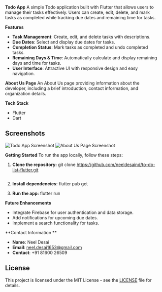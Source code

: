 **Todo App**
A simple Todo application built with Flutter that allows users to manage their tasks effectively. Users can create, edit, delete, and mark tasks as completed while tracking due dates and remaining time for tasks.

**Features**

- **Task Management**: Create, edit, and delete tasks with descriptions.
- **Due Dates**: Select and display due dates for tasks.
- **Completion Status**: Mark tasks as completed and undo completed tasks.
- **Remaining Days & Time**: Automatically calculate and display remaining days and time for tasks.
- **User Interface**: Attractive UI with responsive design and easy navigation.

**About Us Page**
An About Us page providing information about the developer, including a brief introduction, contact information, and organization details.

**Tech Stack**
- Flutter
- Dart

## Screenshots

![Todo App Screenshot](assets/todo_app_screenshot.png)  <!-- Replace with actual screenshot paths -->
![About Us Page Screenshot](assets/about_us_page_screenshot.png)  <!-- Replace with actual screenshot paths -->

**Getting Started**
To run the app locally, follow these steps:

1. **Clone the repository:**
   git clone https://github.com/neeldesaind/to-do-list-flutter.git
   ```

2. **Install dependencies:**
   flutter pub get

3. **Run the app:**
   flutter run

**Future Enhancements**
- Integrate Firebase for user authentication and data storage.
- Add notifications for upcoming due dates.
- Implement a search functionality for tasks.

**Contact Information
**
- **Name**: Neel Desai
- **Email**: neel.desai1653@gmail.com
- **Contact**: +91 81600 26509


## License

This project is licensed under the MIT License - see the [LICENSE](https://github.com/neeldesaind/to-do-list-flutter/blob/main/LICENSE) file for details.
